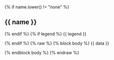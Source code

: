 {% if name.lower() != "none" %}
## <i class="fa fa-chevron-right"></i> {{ name }}
{% endif %}
{% if legend %}
{{ legend }}

{% endif %}
{% raw  %}
{% block body %}
{{ data }}

{% endblock body %}
{% endraw %}
